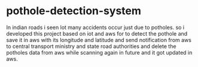# pothole-detection-system
In indian roads i seen lot many accidents occur just due to potholes. so i developed this project based on iot and aws for to detect the pothole and save it in aws with its longitude and latitude and send notification from aws to central transport ministry and state road authorities  and delete the potholes data from aws while scanning again in future and it got updated in aws.
